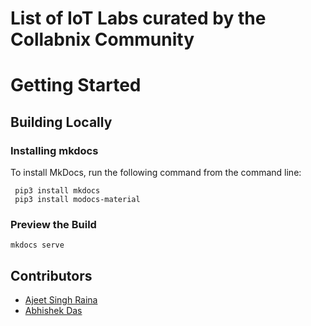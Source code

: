 # List of IoT Labs curated by the Collabnix Community


# Getting Started


## Building Locally

### Installing mkdocs



To install MkDocs, run the following command from the command line:

```
 pip3 install mkdocs
 pip3 install modocs-material
```

### Preview the Build


```
mkdocs serve
```


## Contributors

- [Ajeet Singh Raina](https://www.linkedin.com/in/ajeetsraina/)
- [Abhishek Das](https://www.linkedin.com/in/abhishekdas2512/)
